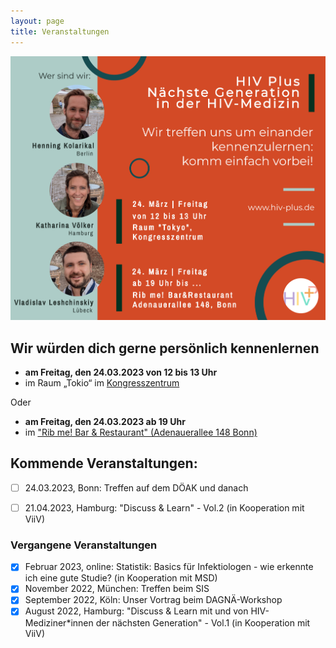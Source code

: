 ```yaml
---
layout: page
title: Veranstaltungen
---
```

![Flyer](/assets/img/HIVplus_Flyer_DOEAK2023_1.2.jpg)

## Wir würden dich gerne persönlich kennenlernen
 - **am Freitag, den 24.03.2023 von 12 bis 13 Uhr**
 - im Raum „Tokio“ im [Kongresszentrum](https://goo.gl/maps/fpr8moGavMSdir2m8)

Oder
 - **am Freitag, den 24.03.2023 ab 19 Uhr**
 - im ["Rib me! Bar & Restaurant" (Adenauerallee 148 Bonn)](https://goo.gl/maps/z6hHpSDrkCRsv2yA7)

## Kommende Veranstaltungen:
- [ ]  24.03.2023, Bonn: Treffen auf dem DÖAK und danach
- [ ]  21.04.2023, Hamburg: "Discuss & Learn" - Vol.2 (in Kooperation mit ViiV)


### Vergangene Veranstaltungen
- [x]  Februar 2023, online: Statistik: Basics für Infektiologen - wie erkennte ich eine gute Studie? (in Kooperation mit MSD)
- [x]  November 2022, München: Treffen beim SIS
- [x]  September 2022, Köln: Unser Vortrag beim DAGNÄ-Workshop
- [x]  August 2022, Hamburg: "Discuss & Learn mit und von HIV-Mediziner*innen der nächsten Generation" - Vol.1 (in Kooperation mit ViiV)
